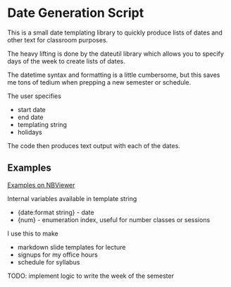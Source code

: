 # Date Generation Script

This is a small date templating library to quickly produce lists of
dates and other text for classroom purposes.

The heavy lifting is done by the dateutil library which allows you to
specify days of the week to create lists of dates.

The datetime syntax and formatting is a little cumbersome, but this
saves me tons of tedium when prepping a new semester or schedule.

The user specifies

- start date
- end date
- templating string
- holidays

The code then produces text output with each of the dates.

## Examples

[Examples on NBViewer](http://nbviewer.ipython.org/github/dsoto/profhacker/tree/master/date-generation/)


Internal variables available in template string

- {date:format string} - date
- {num} - enumeration index, useful for number classes or sessions

I use this to make

- markdown slide templates for lecture
- signups for my office hours
- schedule for syllabus

TODO: implement logic to write the week of the semester
